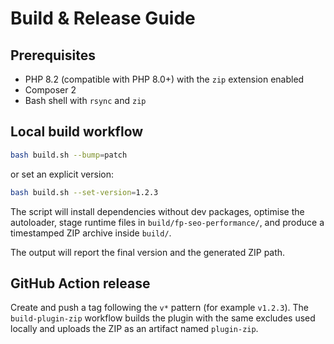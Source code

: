 # Build & Release Guide

## Prerequisites

- PHP 8.2 (compatible with PHP 8.0+) with the `zip` extension enabled
- Composer 2
- Bash shell with `rsync` and `zip`

## Local build workflow

```bash
bash build.sh --bump=patch
```

or set an explicit version:

```bash
bash build.sh --set-version=1.2.3
```

The script will install dependencies without dev packages, optimise the autoloader, stage runtime files in `build/fp-seo-performance/`, and produce a timestamped ZIP archive inside `build/`.

The output will report the final version and the generated ZIP path.

## GitHub Action release

Create and push a tag following the `v*` pattern (for example `v1.2.3`). The `build-plugin-zip` workflow builds the plugin with the same excludes used locally and uploads the ZIP as an artifact named `plugin-zip`.
